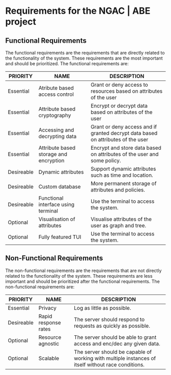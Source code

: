 # Requirements for the NGAC | ABE project

## Functional Requirements

The functional requirements are the requirements that are directly related to the functionality of the system. These requirements are the most important and should be prioritized. The functional requirements are:

| PRIORITY |  NAME |  DESCRIPTION |
|---|---|---|
| Essential |  Atribute based access control |  Grant or deny access to resources based on attributes of the user |
| Essential |  Attribute based cryptography |  Encrypt or decrypt data based on attributes of the user |
| Essential |  Accessing and decrypting data |  Grant or deny access and if granted decrypt data based on attributes of the user |
| Essential |  Attribute based storage and encryption |  Encrypt and store data based on attributes of the user and some policy. |
| Desireable |  Dynamic attributes |  Support dynamic attributes such as time and location. |
| Desireable |  Custom database  |  More permanent storage of attributes and policies. |
| Desireable |  Functional interface using terminal |  Use the terminal to access the system. |
| Optional |  Visualisation of attributes |  Visualise attributes of the user as graph and tree. |
| Optional |  Fully featured TUI |  Use the terminal to access the system. |

## Non-Functional Requirements

The non-functional requirements are the requirements that are not directly related to the functionality of the system. These requirements are less important and should be prioritized after the functional requirements. The non-functional requirements are:

| PRIORITY |  NAME |  DESCRIPTION |
|---|---|---|
| Essential |  Privacy |  Log as little as possible. |
| Desireable |  Rapid response rates |  The server should respond to requests as quickly as possible. |
| Optional |  Resource agnostic |  The server should be able to grant access and enc/dec any given data. |
| Optional |  Scalable |  The server should be capable of working with multiple instances of itself without race conditions. |
